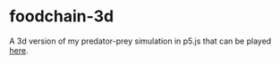 # foodchain-3d
A 3d version of my predator-prey simulation in p5.js that can be played [here](https://xithiox.github.io/foodchain-3d/).
